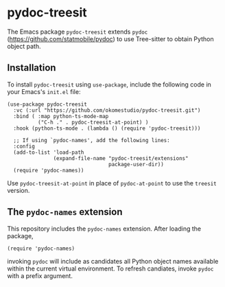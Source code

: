 # pydoc-treesit

The Emacs package `pydoc-treesit` extends `pydoc` (<https://github.com/statmobile/pydoc>)
to use Tree-sitter to obtain Python object path.

## Installation

To install `pydoc-treesit` using `use-package`, include the following code in your Emacs's
`init.el` file:

``` emacs-lisp
(use-package pydoc-treesit
  :vc (:url "https://github.com/okomestudio/pydoc-treesit.git")
  :bind ( :map python-ts-mode-map
          ("C-h ." . pydoc-treesit-at-point) )
  :hook (python-ts-mode . (lambda () (require 'pydoc-treesit)))

  ;; If using `pydoc-names', add the following lines:
  :config
  (add-to-list 'load-path
               (expand-file-name "pydoc-treesit/extensions"
                                 package-user-dir))
  (require 'pydoc-names))
```

Use `pydoc-treesit-at-point` in place of `pydoc-at-point` to use the `treesit` version.


## The `pydoc-names` extension

This repository includes the `pydoc-names` extension. After loading the package,

``` emacs-lisp
(require 'pydoc-names)
```

invoking `pydoc` will include as candidates all Python object names available within the
current virtual environment. To refresh candiates, invoke `pydoc` with a prefix argument.
